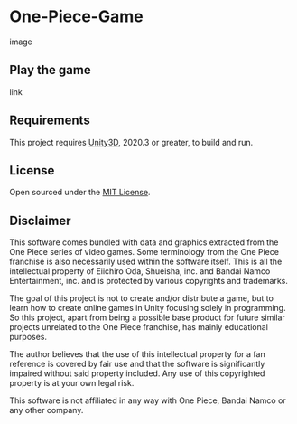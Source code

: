 # One-Piece-Game
image

## Play the game
link

## Requirements
This project requires [Unity3D](https://unity.com/), 2020.3 or greater, to build and run.

## License
Open sourced under the [MIT License](https://github.com/rafaelmgk/One-Piece-Game/blob/main/LICENSE).

## Disclaimer
This software comes bundled with data and graphics extracted from the One Piece series of video games. Some terminology from the One Piece franchise is also necessarily used within the software itself. This is all the intellectual property of Eiichiro Oda, Shueisha, inc. and Bandai Namco Entertainment, inc. and is protected by various copyrights and trademarks.

The goal of this project is not to create and/or distribute a game, but to learn how to create online games in Unity focusing solely in programming. So this project, apart from being a possible base product for future similar projects unrelated to the One Piece franchise, has mainly educational purposes.

The author believes that the use of this intellectual property for a fan reference is covered by fair use and that the software is significantly impaired without said property included. Any use of this copyrighted property is at your own legal risk.

This software is not affiliated in any way with One Piece, Bandai Namco or any other company.
